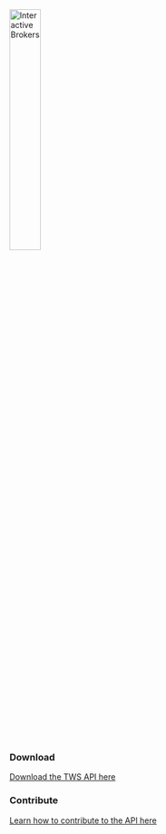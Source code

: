 <a href="http://www.interactivebrokers.com/en/main.php" target="_self">
  <img src="https://www.interactivebrokers.com/images/2015/template/logo-ib-ibkr-txtblk.svg" alt="Interactive Brokers" border="0" width="33%"/>
</a>

### Download
[Download the TWS API here](https://interactivebrokers.github.io)

### Contribute
[Learn how to contribute to the API here](http://interactivebrokers.github.io/api_software_contribute.html)
